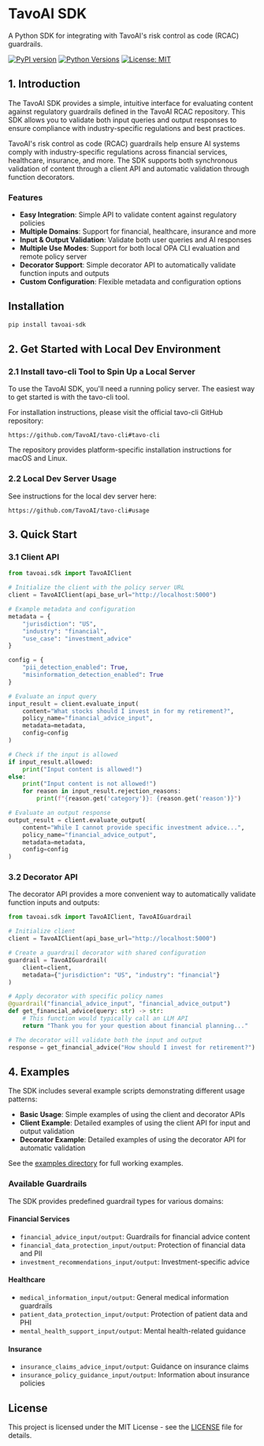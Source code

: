 # TavoAI SDK

A Python SDK for integrating with TavoAI's risk control as code (RCAC) guardrails.

[![PyPI version](https://img.shields.io/pypi/v/tavoai-sdk.svg)](https://pypi.org/project/tavoai-sdk/)
[![Python Versions](https://img.shields.io/pypi/pyversions/tavoai-sdk.svg)](https://pypi.org/project/tavoai-sdk/)
[![License: MIT](https://img.shields.io/badge/License-MIT-yellow.svg)](https://opensource.org/licenses/MIT)

## 1. Introduction

The TavoAI SDK provides a simple, intuitive interface for evaluating content against regulatory guardrails defined in the TavoAI RCAC repository. This SDK allows you to validate both input queries and output responses to ensure compliance with industry-specific regulations and best practices.

TavoAI's risk control as code (RCAC) guardrails help ensure AI systems comply with industry-specific regulations across financial services, healthcare, insurance, and more. The SDK supports both synchronous validation of content through a client API and automatic validation through function decorators.

### Features

- **Easy Integration**: Simple API to validate content against regulatory policies
- **Multiple Domains**: Support for financial, healthcare, insurance and more
- **Input & Output Validation**: Validate both user queries and AI responses
- **Multiple Use Modes**: Support for both local OPA CLI evaluation and remote policy server
- **Decorator Support**: Simple decorator API to automatically validate function inputs and outputs
- **Custom Configuration**: Flexible metadata and configuration options

## Installation

```bash
pip install tavoai-sdk
```

## 2. Get Started with Local Dev Environment

### 2.1 Install tavo-cli Tool to Spin Up a Local Server

To use the TavoAI SDK, you'll need a running policy server. The easiest way to get started is with the tavo-cli tool.

For installation instructions, please visit the official tavo-cli GitHub repository:

```
https://github.com/TavoAI/tavo-cli#tavo-cli
```

The repository provides platform-specific installation instructions for macOS and Linux.

### 2.2 Local Dev Server Usage

See instructions for the local dev server here:

```
https://github.com/TavoAI/tavo-cli#usage
```

## 3. Quick Start

### 3.1 Client API

```python
from tavoai.sdk import TavoAIClient

# Initialize the client with the policy server URL
client = TavoAIClient(api_base_url="http://localhost:5000")

# Example metadata and configuration
metadata = {
    "jurisdiction": "US",
    "industry": "financial",
    "use_case": "investment_advice"
}

config = {
    "pii_detection_enabled": True,
    "misinformation_detection_enabled": True
}

# Evaluate an input query
input_result = client.evaluate_input(
    content="What stocks should I invest in for my retirement?",
    policy_name="financial_advice_input",
    metadata=metadata,
    config=config
)

# Check if the input is allowed
if input_result.allowed:
    print("Input content is allowed!")
else:
    print("Input content is not allowed!")
    for reason in input_result.rejection_reasons:
        print(f"{reason.get('category')}: {reason.get('reason')}")

# Evaluate an output response
output_result = client.evaluate_output(
    content="While I cannot provide specific investment advice...",
    policy_name="financial_advice_output",
    metadata=metadata,
    config=config
)
```

### 3.2 Decorator API

The decorator API provides a more convenient way to automatically validate function inputs and outputs:

```python
from tavoai.sdk import TavoAIClient, TavoAIGuardrail

# Initialize client
client = TavoAIClient(api_base_url="http://localhost:5000")

# Create a guardrail decorator with shared configuration
guardrail = TavoAIGuardrail(
    client=client,
    metadata={"jurisdiction": "US", "industry": "financial"}
)

# Apply decorator with specific policy names
@guardrail("financial_advice_input", "financial_advice_output")
def get_financial_advice(query: str) -> str:
    # This function would typically call an LLM API
    return "Thank you for your question about financial planning..."

# The decorator will validate both the input and output
response = get_financial_advice("How should I invest for retirement?")
```

## 4. Examples

The SDK includes several example scripts demonstrating different usage patterns:

- **Basic Usage**: Simple examples of using the client and decorator APIs
- **Client Example**: Detailed examples of using the client API for input and output validation
- **Decorator Example**: Detailed examples of using the decorator API for automatic validation

See the [examples directory](examples/) for full working examples.

### Available Guardrails

The SDK provides predefined guardrail types for various domains:

#### Financial Services
- `financial_advice_input/output`: Guardrails for financial advice content
- `financial_data_protection_input/output`: Protection of financial data and PII
- `investment_recommendations_input/output`: Investment-specific advice

#### Healthcare
- `medical_information_input/output`: General medical information guardrails
- `patient_data_protection_input/output`: Protection of patient data and PHI
- `mental_health_support_input/output`: Mental health-related guidance

#### Insurance
- `insurance_claims_advice_input/output`: Guidance on insurance claims
- `insurance_policy_guidance_input/output`: Information about insurance policies

## License

This project is licensed under the MIT License - see the [LICENSE](LICENSE) file for details. 